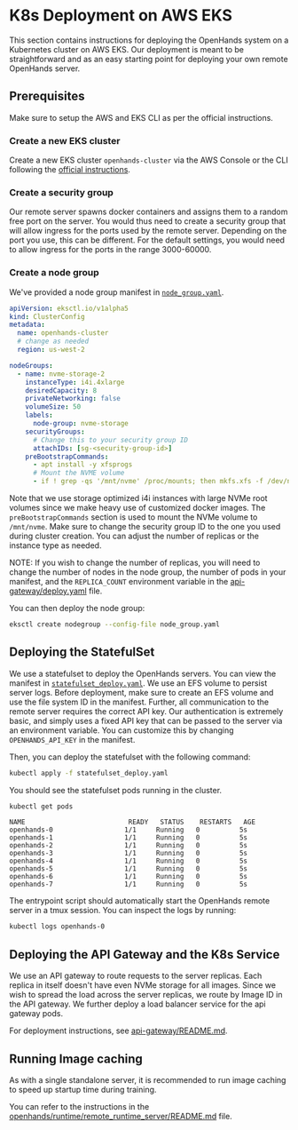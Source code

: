 # K8s Deployment on AWS EKS

This section contains instructions for deploying the OpenHands system on a Kubernetes cluster on AWS EKS. Our deployment is meant to be straightforward and as an easy starting point for deploying your own remote OpenHands server.

## Prerequisites

Make sure to setup the AWS and EKS CLI as per the official instructions.

### Create a new EKS cluster

Create a new EKS cluster `openhands-cluster` via the AWS Console or the CLI following the [official instructions](https://docs.aws.amazon.com/eks/latest/userguide/create-cluster.html).

### Create a security group

Our remote server spawns docker containers and assigns them to a random free port on the server. You would thus need to create a security group that will allow ingress for the ports used by the remote server. Depending on the port you use, this can be different. For the default settings, you would need to allow ingress for the ports in the range 3000-60000.

### Create a node group

We've provided a node group manifest in [`node_group.yaml`](node_group.yaml).

```yaml
apiVersion: eksctl.io/v1alpha5
kind: ClusterConfig
metadata:
  name: openhands-cluster
  # change as needed
  region: us-west-2

nodeGroups:
  - name: nvme-storage-2
    instanceType: i4i.4xlarge
    desiredCapacity: 8
    privateNetworking: false
    volumeSize: 50
    labels:
      node-group: nvme-storage
    securityGroups:
      # Change this to your security group ID
      attachIDs: [sg-<security-group-id>]
    preBootstrapCommands:
      - apt install -y xfsprogs
      # Mount the NVME volume
      - if ! grep -qs '/mnt/nvme' /proc/mounts; then mkfs.xfs -f /dev/nvme1n1; mkdir -p /mnt/nvme; mount /dev/nvme1n1 /mnt/nvme; echo "/dev/nvme1n1 /mnt/nvme xfs defaults 0 0" >> /etc/fstab; fi
```

Note that we use storage optimized i4i instances with large NVMe root volumes since we make heavy use of customized docker images. The `preBootstrapCommands` section is used to mount the NVMe volume to `/mnt/nvme`. Make sure to change the security group ID to the one you used during cluster creation. You can adjust the number of replicas or the instance type as needed.

NOTE: If you wish to change the number of replicas, you will need to change the number of nodes in the node group, the number of pods in your manifest, and the `REPLICA_COUNT` environment variable in the [api-gateway/deploy.yaml](./api-gateway/deploy.yaml) file.

You can then deploy the node group:

```bash
eksctl create nodegroup --config-file node_group.yaml
```

## Deploying the StatefulSet

We use a statefulset to deploy the OpenHands servers. You can view the manifest in [`statefulset_deploy.yaml`](statefulset_deploy.yaml). We use an EFS volume to persist server logs. Before deployment, make sure to create an EFS volume and use the file system ID in the manifest. Further, all communication to the remote server requires the correct API key. Our authentication is extremely basic, and simply uses a fixed API key that can be passed to the server via an environment variable. You can customize this by changing `OPENHANDS_API_KEY` in the manifest.

Then, you can deploy the statefulset with the following command:

```bash
kubectl apply -f statefulset_deploy.yaml
```

You should see the statefulset pods running in the cluster.

```bash
kubectl get pods
```

```
NAME                          READY   STATUS    RESTARTS   AGE
openhands-0                  1/1     Running   0          5s
openhands-1                  1/1     Running   0          5s
openhands-2                  1/1     Running   0          5s
openhands-3                  1/1     Running   0          5s
openhands-4                  1/1     Running   0          5s
openhands-5                  1/1     Running   0          5s
openhands-6                  1/1     Running   0          5s
openhands-7                  1/1     Running   0          5s
```

The entrypoint script should automatically start the OpenHands remote server in a tmux session. You can inspect the logs by running:

```bash
kubectl logs openhands-0
```



## Deploying the API Gateway and the K8s Service

We use an API gateway to route requests to the server replicas. Each replica in itself doesn't have even NVMe storage for all images. Since we wish to spread the load across the server replicas, we route by Image ID in the API gateway. We further deploy a load balancer service for the api gateway pods.

For deployment instructions, see [api-gateway/README.md](./api-gateway/README.md).

## Running Image caching

As with a single standalone server, it is recommended to run image caching to speed up startup time during training.

You can refer to the instructions in the [openhands/runtime/remote_runtime_server/README.md](../openhands/runtime/remote_runtime_server/README.md) file.

